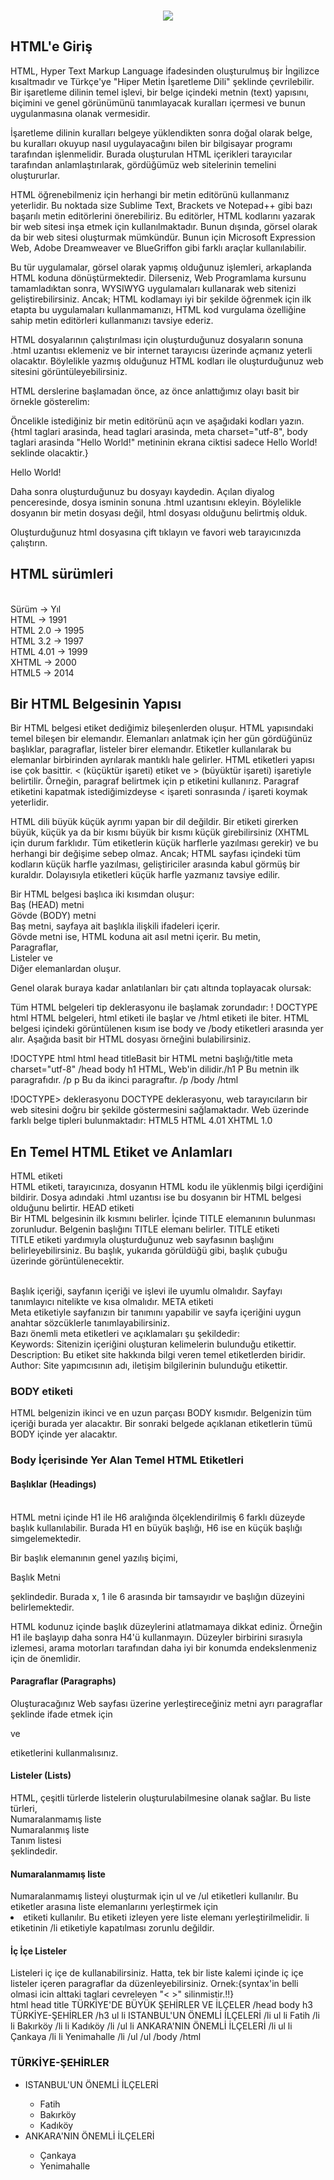 <h3 align="center"><img src="https://miro.medium.com/max/4800/1*lJ32Bl-lHWmNMUSiSq17gQ.webp"/></h3>
<h2>HTML'e Giriş</h2>
<p>HTML, Hyper Text Markup Language ifadesinden oluşturulmuş bir İngilizce kısaltmadır ve Türkçe'ye "Hiper Metin İşaretleme Dili" şeklinde çevrilebilir. Bir işaretleme dilinin temel işlevi, bir belge içindeki metnin (text) yapısını, biçimini ve genel görünümünü tanımlayacak kuralları içermesi ve bunun uygulanmasına olanak vermesidir.</p>
<p>İşaretleme dilinin kuralları belgeye yüklendikten sonra doğal olarak belge, bu kuralları okuyup nasıl uygulayacağını bilen bir bilgisayar programı tarafından işlenmelidir. Burada oluşturulan HTML içerikleri tarayıcılar tarafından anlamlaştırılarak, gördüğümüz web sitelerinin temelini oluştururlar.</p>
<p>HTML öğrenebilmeniz için herhangi bir metin editörünü kullanmanız yeterlidir. Bu noktada size Sublime Text, Brackets ve Notepad++ gibi bazı başarılı metin editörlerini önerebiliriz. Bu editörler, HTML kodlarını yazarak bir web sitesi inşa etmek için kullanılmaktadır. Bunun dışında, görsel olarak da bir web sitesi oluşturmak mümkündür. Bunun için Microsoft Expression Web, Adobe Dreamweaver ve BlueGriffon gibi farklı araçlar kullanılabilir.</p>
<p>Bu tür uygulamalar, görsel olarak yapmış olduğunuz işlemleri, arkaplanda HTML koduna dönüştürmektedir. Dilerseniz, Web Programlama kursunu tamamladıktan sonra, WYSIWYG uygulamaları kullanarak web sitenizi geliştirebilirsiniz. Ancak; HTML kodlamayı iyi bir şekilde öğrenmek için ilk etapta bu uygulamaları kullanmamanızı, HTML kod vurgulama özelliğine sahip metin editörleri kullanmanızı tavsiye ederiz.</p>
<p>HTML dosyalarının çalıştırılması için oluşturduğunuz dosyaların sonuna .html uzantısı eklemeniz ve bir internet tarayıcısı üzerinde açmanız yeterli olacaktır. Böylelikle yazmış olduğunuz HTML kodları ile oluşturduğunuz web sitesini görüntüleyebilirsiniz.</p>
<p>HTML derslerine başlamadan önce, az önce anlattığımız olayı basit bir örnekle gösterelim:

Öncelikle istediğiniz bir metin editörünü açın ve aşağıdaki kodları yazın.{html taglari arasinda, head taglari arasinda, meta charset="utf-8", body taglari arasinda "Hello World!" metininin ekrana ciktisi sadece Hello World! seklinde olacaktir.}
<html>
<head>
<meta charset="utf-8">
</head>
<body>
Hello World!
</body>
</html></p>

<p>Daha sonra oluşturduğunuz bu dosyayı kaydedin. Açılan diyalog penceresinde, dosya isminin sonuna .html uzantısını ekleyin. Böylelikle dosyanın bir metin dosyası değil, html dosyası olduğunu belirtmiş olduk.</p>
<p>Oluşturduğunuz html dosyasına çift tıklayın ve favori web tarayıcınızda çalıştırın.</p>
<h2>HTML sürümleri</h2>
<br>Sürüm -> Yıl
<br>HTML -> 1991
<br>HTML 2.0 -> 1995
<br>HTML 3.2 -> 1997
<br>HTML 4.01 -> 1999
<br>XHTML -> 2000
<br>HTML5 -> 2014
<h2>Bir HTML Belgesinin Yapısı</h2>
<p>Bir HTML belgesi etiket dediğimiz bileşenlerden oluşur. HTML yapısındaki temel bileşen bir elemandır. Elemanları anlatmak için her gün gördüğünüz başlıklar, paragraflar, listeler birer elemandır. Etiketler kullanılarak bu elemanlar birbirinden ayrılarak mantıklı hale gelirler. HTML etiketleri yapısı ise çok basittir. < (küçüktür işareti) etiket ve > (büyüktür işareti) işaretiyle belirtilir. Örneğin, paragraf belirtmek için p etiketini kullanırız. Paragraf etiketini kapatmak istediğimizdeyse < işareti sonrasında / işareti koymak yeterlidir.</p>
<p>HTML dili büyük küçük ayrımı yapan bir dil değildir. Bir etiketi girerken büyük, küçük ya da bir kısmı büyük bir kısmı küçük girebilirsiniz (XHTML için durum farklıdır. Tüm etiketlerin küçük harflerle yazılması gerekir) ve bu herhangi bir değişime sebep olmaz. Ancak; HTML sayfası içindeki tüm kodların küçük harfle yazılması, geliştiriciler arasında kabul görmüş bir kuraldır. Dolayısıyla etiketleri küçük harfle yazmanız tavsiye edilir.</p>
<p>Bir HTML belgesi başlıca iki kısımdan oluşur:<br>Baş (HEAD) metni<br>Gövde (BODY) metni<br>Baş metni, sayfaya ait başlıkla ilişkili ifadeleri içerir.<br>Gövde metni ise, HTML koduna ait asıl metni içerir. Bu metin,<br>Paragraflar,<br>Listeler ve <br>Diğer elemanlardan oluşur.</p>
<p>Genel olarak buraya kadar anlatılanları bir çatı altında toplayacak olursak:</p>
<p>Tüm HTML belgeleri tip deklerasyonu ile başlamak zorundadır: ! DOCTYPE html
HTML belgeleri, html etiketi ile başlar ve /html etiketi ile biter.
HTML belgesi içindeki görüntülenen kısım ise body ve /body etiketleri arasında yer alır.
Aşağıda basit bir HTML dosyası örneğini bulabilirsiniz.</p>
<p>!DOCTYPE html
html
  head
    titleBasit bir HTML metni başlığı/title
    meta charset="utf-8"
  /head
  body
    h1 HTML, Web'in dilidir./h1
    P Bu metnin ilk paragrafıdır. /p
    p Bu da ikinci paragraftır. /p
  /body
/html
</p>
<p>!DOCTYPE> deklerasyonu
DOCTYPE deklerasyonu, web tarayıcıların bir web sitesini doğru bir şekilde göstermesini sağlamaktadır. Web üzerinde farklı belge tipleri bulunmaktadır:
HTML5
<!DOCTYPE html>
HTML 4.01
<!DOCTYPE HTML PUBLIC "-//W3C//DTD HTML 4.01 Transitional//EN" "http://www.w3.org/TR/html4/loose.dtd">
XHTML 1.0
<!DOCTYPE html PUBLIC "-//W3C//DTD XHTML 1.0 Transitional//EN" "http://www.w3.org/TR/xhtml1/DTD/xhtml1-transitional.dtd"></p>
<h2>En Temel HTML Etiket ve Anlamları</h2>
HTML etiketi<br>
HTML etiketi, tarayıcınıza, dosyanın HTML kodu ile yüklenmiş bilgi içerdiğini bildirir. Dosya adındaki .html uzantısı ise bu dosyanın bir HTML belgesi olduğunu belirtir.
HEAD etiketi<br>
Bir HTML belgesinin ilk kısmını belirler. İçinde TITLE elemanının bulunması zorunludur. Belgenin başlığını TITLE elemanı belirler.
TITLE etiketi<br>
TITLE etiketi yardımıyla oluşturduğunuz web sayfasının başlığını belirleyebilirsiniz. Bu başlık, yukarıda görüldüğü gibi, başlık çubuğu üzerinde görüntülenecektir.

<br>Başlık içeriği, sayfanın içeriği ve işlevi ile uyumlu olmalıdır. Sayfayı tanımlayıcı nitelikte ve kısa olmalıdır.
META etiketi<br>
Meta etiketiyle sayfanızın bir tanımını yapabilir ve sayfa içeriğini uygun anahtar sözcüklerle tanımlayabilirsiniz.<br>
Bazı önemli meta etiketleri ve açıklamaları şu şekildedir:<br>
Keywords: Sitenizin içeriğini oluşturan kelimelerin bulunduğu etikettir.<br>
Description: Bu etiket site hakkında bilgi veren temel etiketlerden biridir.<br>
Author: Site yapımcısının adı, iletişim bilgilerinin bulunduğu etikettir.<br>
<h3>BODY etiketi</h3>
HTML belgenizin ikinci ve en uzun parçası BODY kısmıdır. Belgenizin tüm içeriği burada yer alacaktır. Bir sonraki belgede açıklanan etiketlerin tümü BODY içinde yer alacaktır.<br>
<h3>Body İçerisinde Yer Alan Temel HTML Etiketleri</h3>
<h4>Başlıklar (Headings)</h4><br>
HTML metni içinde H1 ile H6 aralığında ölçeklendirilmiş 6 farklı düzeyde başlık kullanılabilir. Burada H1 en büyük başlığı, H6 ise en küçük başlığı simgelemektedir.

Bir başlık elemanının genel yazılış biçimi,

<Hx>Başlık Metni</Hx>

şeklindedir. Burada x, 1 ile 6 arasında bir tamsayıdır ve başlığın düzeyini belirlemektedir.

HTML kodunuz içinde başlık düzeylerini atlatmamaya dikkat ediniz. Örneğin H1 ile başlayıp daha sonra H4'ü kullanmayın. Düzeyler birbirini sırasıyla izlemesi, arama motorları tarafından daha iyi bir konumda endekslenmeniz için de önemlidir.
<h4>Paragraflar (Paragraphs)</h4>
Oluşturacağınız Web sayfası üzerine yerleştireceğiniz metni ayrı paragraflar şeklinde ifade etmek için <p>  ve </p> etiketlerini kullanmalısınız.<br>
<h4>Listeler (Lists)</h4>
HTML, çeşitli türlerde listelerin oluşturulabilmesine olanak sağlar. Bu liste türleri,<br>
Numaralanmamış liste<br>
Numaralanmış liste<br>
Tanım listesi<br>
şeklindedir.
<h4>Numaralanmamış liste</h4>
Numaralanmamış listeyi oluşturmak için ul ve /ul etiketleri kullanılır. Bu etiketler arasına liste elemanlarını yerleştirmek için <li> etiketi kullanılır. Bu etiketi izleyen yere liste elemanı yerleştirilmelidir. li etiketinin /li etiketiyle kapatılması zorunlu değildir.
<h4>İç İçe Listeler</h4>
Listeleri iç içe de kullanabilirsiniz. Hatta, tek bir liste kalemi içinde iç içe listeler içeren paragraflar da düzenleyebilirsiniz.
Ornek:{syntax'in belli olmasi icin alttaki taglari cevreleyen "< >" silinmistir.!!}<br> 
html
  head
    title TÜRKİYE'DE BÜYÜK ŞEHİRLER VE İLÇELER</title>
  /head
  body   
      h3 TÜRKİYE-ŞEHİRLER /h3
       ul
          li ISTANBUL'UN ÖNEMLİ İLÇELERİ /li
              ul
                 li Fatih /li
                 li Bakırköy /li
                 li Kadıköy /li
              /ul
          li ANKARA'NIN ÖNEMLİ İLÇELERİ /li
              ul
                li Çankaya /li
                li Yenimahalle /li
        /ul
    /ul
  /body
/html
<p><html>
  <head>
    <title>TÜRKİYE'DE BÜYÜK ŞEHİRLER VE İLÇELER</title>
  </head>
  <body>   
      <h3>TÜRKİYE-ŞEHİRLER</h3>
       <ul>
          <li>ISTANBUL'UN ÖNEMLİ İLÇELERİ</li>
              <ul>
                 <li>Fatih</li>
                 <li>Bakırköy</li>
                 <li>Kadıköy</li>
              </ul>
          <li>ANKARA'NIN ÖNEMLİ İLÇELERİ</li>
              <ul>
                <li>Çankaya</li>
                <li>Yenimahalle</li>
        </ul>
    </ul>
  </body>
</html></p>
<p></p>
